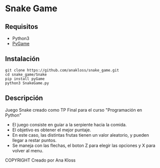 # Snake Game

##  Requisitos
* Python3
* [PyGame](https://www.pygame.org)

## Instalación
```
git clone https://github.com/anakloss/snake_game.git
cd snake_game/Snake
pip install pyGame
python3 SnakeGame.py
```

## Descripción
Juego Snake creado como TP Final para el curso "Programación en Python"

* El juego consiste en guíar a la serpiente hacia la comida.
* El objetivo es obtener el mejor puntaje.
* En este caso, las distintas frutas tienen un valor aleatorio, y pueden llegar a restar puntos.
* Se maneja con las flechas, el boton Z para elegir las opciones y X para volver al menu.

COPYRIGHT
Creado por Ana Kloss
